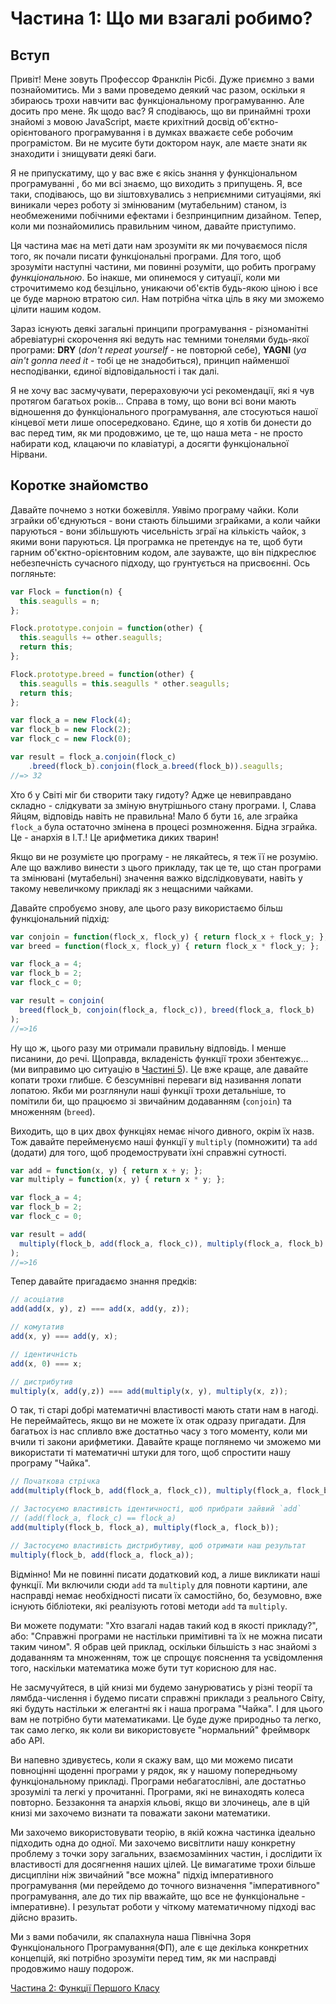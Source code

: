 # Частина 1: Що ми взагалі робимо?

## Вступ

Привіт! Мене зовуть Профессор Франклін Рісбі. Дуже приємно з вами познайомитись. Ми з вами проведемо деякий час разом, оскільки я збираюсь трохи навчити вас функціональному програмуванню. Але досить про мене. Як щодо вас? Я сподіваюсь, що ви принаймні трохи знайомі з мовою JavaScript, маєте крихітний досвід об'єктно-орієнтованого програмування і в думках вважаєте себе робочим програмістом. Ви не мусите бути доктором наук, але маєте знати як знаходити і знищувати деякі баги.

Я не припускатиму, що у вас вже є якісь знання у функціональном програмуванні
, бо ми всі знаємо, що виходить з припущень. Я, все таки, сподіваюсь, що ви зіштовхувались з неприємними ситуаціями, які виникали через роботу зі змінюваним (мутабельним) станом, із необмеженими побічними ефектами і безпринципним дизайном. Тепер, коли ми познайомились правильним чином, давайте приступимо.

Ця частина має на меті дати нам зрозуміти як ми почуваємося після того, як почали писати функціональні програми. Для того, щоб зрозуміти наступні частини, ми повинні розуміти, що робить програму *функціональною*. Бо інакше, ми опинемося у ситуації, коли ми строчитимемо код безцільно, уникаючи об'єктів будь-якою ціною і все це буде марною втратою сил. Нам потрібна чітка ціль в яку ми зможемо цілити нашим кодом.

Зараз існують деякі загальні принципи програмування - різноманітні абревіатурні скорочення які ведуть нас темними тонелями будь-якої програми: **DRY** (_don't repeat yourself_ - не повторюй себе), **YAGNI** (_ya ain't gonna need it_ - тобі це не знадобиться), принцип найменшої несподіванки, єдиної відповідальності і так далі.

Я не хочу вас засмучувати, перераховуючи усі рекомендації, які я чув протягом багатьох років... Справа в тому, що вони всі вони мають відношення до функціонального програмування, але стосуються нашої кінцевої мети лише опосередковано. Єдине, що я хотів би донести до вас перед тим, як ми продовжимо, це те, що наша мета - не просто набирати код, клацаючи по клавіатурі, а досягти функціональної Нірвани.

<!--BREAK-->

## Коротке знайомство

Давайте почнемо з нотки божевілля. Уявімо програму чайки. Коли зграйки об'єднуються - вони стають більшими зграйками, а коли чайки паруються - вони збільшують чисельність зграї на кількість чайок, з якими вони паруються. Ця програмка не претендує на те, щоб бути гарним об'єктно-орієнтовним кодом, але зауважте, що він підкреслює небезпечність сучасного підходу, що грунтується на присвоєнні. Ось погляньте:

```js
var Flock = function(n) {
  this.seagulls = n;
};

Flock.prototype.conjoin = function(other) {
  this.seagulls += other.seagulls;
  return this;
};

Flock.prototype.breed = function(other) {
  this.seagulls = this.seagulls * other.seagulls;
  return this;
};

var flock_a = new Flock(4);
var flock_b = new Flock(2);
var flock_c = new Flock(0);

var result = flock_a.conjoin(flock_c)
    .breed(flock_b).conjoin(flock_a.breed(flock_b)).seagulls;
//=> 32
```

Хто б у Світі міг би створити таку гидоту? Адже це невиправдано складно - слідкувати за зміную внутрішнього стану програми. І, Слава Яйцям, відповідь навіть не правильна! Мало б бути `16`, але зграйка `flock_a` була остаточно змінена в процесі розмноження. Бідна зграйка. Це - анархія в I.T.! Це арифметика диких тварин!

Якщо ви не розумієте цю програму - не лякайтесь, я теж її не розумію. Але що важливо винести з цього прикладу, так це те, що стан програми та змінювані (мутабельні) значення важко відслідковувати, навіть у такому невеличкому прикладі як з нещасними чайками.

Давайте спробуємо знову, але цього разу використаємо більш функціональний підхід:

```js
var conjoin = function(flock_x, flock_y) { return flock_x + flock_y; };
var breed = function(flock_x, flock_y) { return flock_x * flock_y; };

var flock_a = 4;
var flock_b = 2;
var flock_c = 0;

var result = conjoin(
  breed(flock_b, conjoin(flock_a, flock_c)), breed(flock_a, flock_b)
);
//=>16
```

Ну що ж, цього разу ми отримали правильну відповідь. І менше писанини, до речі. Щоправда, вкладеність функції трохи збентежує... (ми виправимо цю ситуацію в [Частині 5](ch5-uk.md)). Це вже краще, але давайте копати трохи глибше. Є безсумнівні переваги від називання лопати лопатою. Якби ми розглянули наші функції трохи детальніше, то помітили би, що  працюємо зі звичайним додаванням (`conjoin`) та множенням (`breed`).

Виходить, що в цих двох функціях немає нічого дивного, окрім їх назв. Тож давайте перейменуємо наші функції у `multiply` (помножити) та `add` (додати) для того, щоб продемострувати їхні справжні сутності.

```js
var add = function(x, y) { return x + y; };
var multiply = function(x, y) { return x * y; };

var flock_a = 4;
var flock_b = 2;
var flock_c = 0;

var result = add(
  multiply(flock_b, add(flock_a, flock_c)), multiply(flock_a, flock_b)
);
//=>16
```
Тепер давайте пригадаємо знання предків:

```js
// асоціатив
add(add(x, y), z) === add(x, add(y, z));

// комутатив
add(x, y) === add(y, x);

// ідентичність
add(x, 0) === x;

// дистрибутив
multiply(x, add(y,z)) === add(multiply(x, y), multiply(x, z));
```

О так, ті старі добрі математичні властивості мають стати нам в нагоді. Не переймайтесь, якщо ви не можете їх отак одразу пригадати. Для багатьох із нас спливло вже достатньо часу з того моменту, коли ми вчили ті закони арифметики. Давайте краще поглянемо чи зможемо ми використати ті математичні штуки для того, щоб спростити нашу програму "Чайка".

```js
// Початкова стрічка
add(multiply(flock_b, add(flock_a, flock_c)), multiply(flock_a, flock_b));

// Застосуємо властивість ідентичності, щоб прибрати зайвий `add`
// (add(flock_a, flock_c) == flock_a)
add(multiply(flock_b, flock_a), multiply(flock_a, flock_b));

// Застосуємо властивість дистрибутиву, щоб отримати наш результат
multiply(flock_b, add(flock_a, flock_a));
```

Відмінно! Ми не повинні писати додатковий код, а лише викликати наші функції. Ми включили сюди `add` та `multiply` для повноти картини, але насправді немає необхідності писати їх самостійно, бо, безумовно, вже існують бібліотеки, які реалізують готові методи `add` та `multiply`.

Ви можете подумати: "Хто взагалі надав такий код в якості прикладу?", або: "Справжні програми не настільки примітивні та їх не можна писати таким чином". Я обрав цей приклад, оскільки більшість з нас знайомі з додаванням та множенням, тож це спрощує пояснення та усвідомлення того, наскільки математика може бути тут корисною для нас.

Не засмучуйтеся, в цій книзі ми будемо занурюватись у різні теорії та лямбда-числення і будемо писати справжні приклади з реального Світу, які будуть настільки ж елегантні як і наша програма "Чайка". І для цього вам не потрібно бути математиками. Це буде дуже природньо та легко, так само легко, як коли ви використовуєте "нормальний" фреймворк або API.

Ви напевно здивуєтесь, коли я скажу вам, що ми можемо писати повноцінні щоденні програми у рядок, як у нашому попередньому функціональному прикладі. Програми небагатослівні, але достатньо зрозумілі та легкі у прочитанні. Програми, які не винаходять колеса повторно. Беззаконня та анархія кльові, якщо ви злочинець, але в цій книзі ми захочемо визнати та поважати закони математики.

Ми захочемо використовувати теорію, в якій кожна частинка ідеально підходить одна до одної. Ми захочемо висвітлити нашу конкретну проблему з точки зору загальних, взаємозамінних частин, і дослідити їх властивості для досягнення наших цілей. Це вимагатиме трохи більше дисципліни ніж звичайний "все можна" підхід імперативного програмування (ми перейдемо до точного визначення "імперативного" програмування, але до тих пір вважайте, що все не функціональне - імперативне). І результат роботи у чіткому математичному підході вас дійсно вразить.

Ми з вами побачили, як спалахнула наша Північна Зоря Функціонального Програмування(ФП), але є ще декілька конкретних концепцій, які потрібно зрозуміти перед тим, як ми насправді продовжимо нашу подорож.

[Частина 2: Функції Першого Класу](ch2-uk.md)
